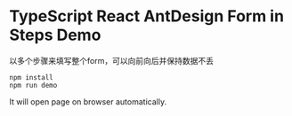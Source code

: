 TypeScript React AntDesign Form in Steps Demo
=================================

以多个步骤来填写整个form，可以向前向后并保持数据不丢

```
npm install
npm run demo
```

It will open page on browser automatically.
